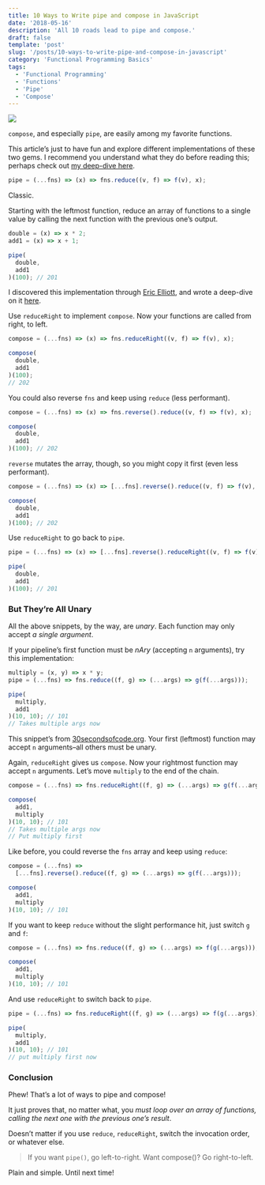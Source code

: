 ```yaml
---
title: 10 Ways to Write pipe and compose in JavaScript
date: '2018-05-16'
description: 'All 10 roads lead to pipe and compose.'
draft: false
template: 'post'
slug: '/posts/10-ways-to-write-pipe-and-compose-in-javascript'
category: 'Functional Programming Basics'
tags:
  - 'Functional Programming'
  - 'Functions'
  - 'Pipe'
  - 'Compose'
---
```


![](https://cdn-images-1.medium.com/max/1600/1*I2oy7YWlgX6Ej9uGSOGD7Q.jpeg)

`compose`, and especially `pipe`, are easily among my favorite functions.

This article’s just to have fun and explore different implementations of these two gems. I recommend you understand what they do before reading this; perhaps check out [my deep-dive here](https://medium.com/front-end-hacking/pipe-and-compose-in-javascript-5b04004ac937).

```js
pipe = (...fns) => (x) => fns.reduce((v, f) => f(v), x);
```

Classic.

Starting with the leftmost function, reduce an array of functions to a single value by calling the next function with the previous one’s output.

```js
double = (x) => x * 2;
add1 = (x) => x + 1;

pipe(
  double,
  add1
)(100); // 201
```

I discovered this implementation through [Eric Elliott](https://medium.com/@_ericelliott), and wrote a deep-dive on it [here](https://medium.com/front-end-hacking/pipe-and-compose-in-javascript-5b04004ac937).

Use `reduceRight` to implement `compose`. Now your functions are called from right, to left.

```js
compose = (...fns) => (x) => fns.reduceRight((v, f) => f(v), x);

compose(
  double,
  add1
)(100);
// 202
```

You could also reverse `fns` and keep using `reduce` (less performant).

```js
compose = (...fns) => (x) => fns.reverse().reduce((v, f) => f(v), x);

compose(
  double,
  add1
)(100); // 202
```

`reverse` mutates the array, though, so you might copy it first (even less performant).

```js
compose = (...fns) => (x) => [...fns].reverse().reduce((v, f) => f(v), x);

compose(
  double,
  add1
)(100); // 202
```

Use `reduceRight` to go back to `pipe`.

```js
pipe = (...fns) => (x) => [...fns].reverse().reduceRight((v, f) => f(v), x);

pipe(
  double,
  add1
)(100); // 201
```

### But They’re All Unary

All the above snippets, by the way, are _unary_. Each function may only accept _a single argument_.

If your pipeline’s first function must be _nAry_ (accepting `n` arguments), try this implementation:

```js
multiply = (x, y) => x * y;
pipe = (...fns) => fns.reduce((f, g) => (...args) => g(f(...args)));

pipe(
  multiply,
  add1
)(10, 10); // 101
// Takes multiple args now
```

This snippet’s from [30secondsofcode.org](https://30secondsofcode.org/adapter#pipefunctions). Your first (leftmost) function may accept `n` arguments–all others must be unary.

Again, `reduceRight` gives us `compose`. Now your rightmost function may accept `n` arguments. Let’s move `multiply` to the end of the chain.

```js
compose = (...fns) => fns.reduceRight((f, g) => (...args) => g(f(...args)));

compose(
  add1,
  multiply
)(10, 10); // 101
// Takes multiple args now
// Put multiply first
```

Like before, you could reverse the `fns` array and keep using `reduce`:

```js
compose = (...fns) =>
  [...fns].reverse().reduce((f, g) => (...args) => g(f(...args)));

compose(
  add1,
  multiply
)(10, 10); // 101
```

If you want to keep `reduce` without the slight performance hit, just switch `g` and `f`:

```js
compose = (...fns) => fns.reduce((f, g) => (...args) => f(g(...args)));

compose(
  add1,
  multiply
)(10, 10); // 101
```

And use `reduceRight` to switch back to `pipe`.

```js
pipe = (...fns) => fns.reduceRight((f, g) => (...args) => f(g(...args)));

pipe(
  multiply,
  add1
)(10, 10); // 101
// put multiply first now
```

### Conclusion

Phew! That’s a lot of ways to pipe and compose!

It just proves that, no matter what, you _must loop over an array of functions, calling the next one with the previous one’s result_.

Doesn’t matter if you use `reduce`, `reduceRight`, switch the invocation order, or whatever else.

> If you want `pipe()`, go left-to-right. Want compose()? Go right-to-left.

Plain and simple. Until next time!
